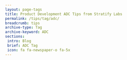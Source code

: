 ```yaml
---
layout: page-tags
title: Product Development ADC Tips from Stratify Labs
permalink: /tips/tag/adc/
breadcrumb: tips
archive-type: Tag
archive-keyword: ADC
sections:
 intro: Blog
 brief: ADC Tag
 icon: fa fa-newspaper-o fa-5x
---
```

